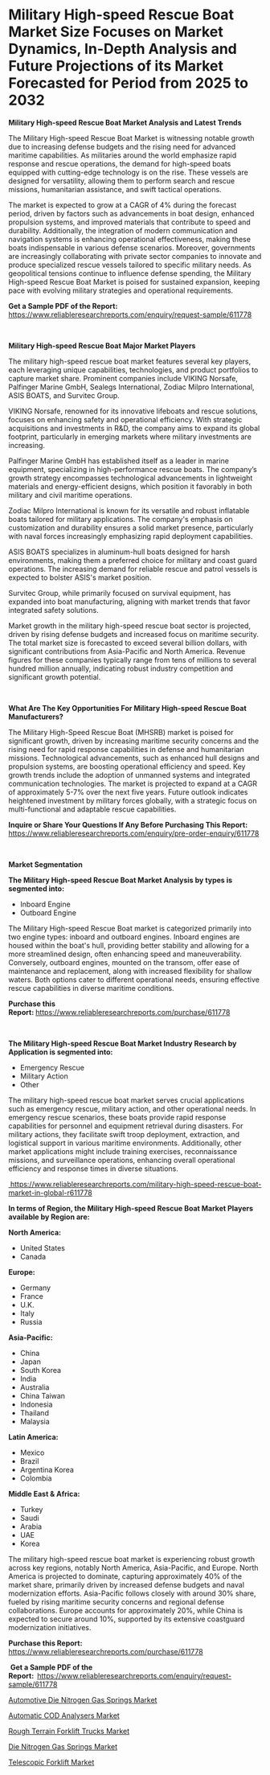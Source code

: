 <p><h1>Military High-speed Rescue Boat Market Size Focuses on Market Dynamics, In-Depth Analysis and Future Projections of its Market Forecasted for Period from 2025 to 2032</h1></p><p><strong>Military High-speed Rescue Boat Market Analysis and Latest Trends</strong></p>
<p><p>The Military High-speed Rescue Boat Market is witnessing notable growth due to increasing defense budgets and the rising need for advanced maritime capabilities. As militaries around the world emphasize rapid response and rescue operations, the demand for high-speed boats equipped with cutting-edge technology is on the rise. These vessels are designed for versatility, allowing them to perform search and rescue missions, humanitarian assistance, and swift tactical operations.</p><p>The market is expected to grow at a CAGR of 4% during the forecast period, driven by factors such as advancements in boat design, enhanced propulsion systems, and improved materials that contribute to speed and durability. Additionally, the integration of modern communication and navigation systems is enhancing operational effectiveness, making these boats indispensable in various defense scenarios. Moreover, governments are increasingly collaborating with private sector companies to innovate and produce specialized rescue vessels tailored to specific military needs. As geopolitical tensions continue to influence defense spending, the Military High-speed Rescue Boat Market is poised for sustained expansion, keeping pace with evolving military strategies and operational requirements.</p></p>
<p><strong>Get a Sample PDF of the Report:&nbsp;</strong> <a href="https://www.reliableresearchreports.com/enquiry/request-sample/611778?utm_campaign=37&utm_medium=2&utm_source=Github&utm_content=ia&utm_term=23032025&utm_id=military-high-speed-rescue-boat">https://www.reliableresearchreports.com/enquiry/request-sample/611778</a></p>
<p>&nbsp;</p>
<p><strong>Military High-speed Rescue Boat Major Market Players</strong></p>
<p><p>The military high-speed rescue boat market features several key players, each leveraging unique capabilities, technologies, and product portfolios to capture market share. Prominent companies include VIKING Norsafe, Palfinger Marine GmbH, Sealegs International, Zodiac Milpro International, ASIS BOATS, and Survitec Group.</p><p>VIKING Norsafe, renowned for its innovative lifeboats and rescue solutions, focuses on enhancing safety and operational efficiency. With strategic acquisitions and investments in R&D, the company aims to expand its global footprint, particularly in emerging markets where military investments are increasing. </p><p>Palfinger Marine GmbH has established itself as a leader in marine equipment, specializing in high-performance rescue boats. The company’s growth strategy encompasses technological advancements in lightweight materials and energy-efficient designs, which position it favorably in both military and civil maritime operations.</p><p>Zodiac Milpro International is known for its versatile and robust inflatable boats tailored for military applications. The company's emphasis on customization and durability ensures a solid market presence, particularly with naval forces increasingly emphasizing rapid deployment capabilities.</p><p>ASIS BOATS specializes in aluminum-hull boats designed for harsh environments, making them a preferred choice for military and coast guard operations. The increasing demand for reliable rescue and patrol vessels is expected to bolster ASIS's market position.</p><p>Survitec Group, while primarily focused on survival equipment, has expanded into boat manufacturing, aligning with market trends that favor integrated safety solutions.</p><p>Market growth in the military high-speed rescue boat sector is projected, driven by rising defense budgets and increased focus on maritime security. The total market size is forecasted to exceed several billion dollars, with significant contributions from Asia-Pacific and North America. Revenue figures for these companies typically range from tens of millions to several hundred million annually, indicating robust industry competition and significant growth potential.</p></p>
<p>&nbsp;</p>
<p><strong>What Are The Key Opportunities For Military High-speed Rescue Boat Manufacturers?</strong></p>
<p><p>The Military High-Speed Rescue Boat (MHSRB) market is poised for significant growth, driven by increasing maritime security concerns and the rising need for rapid response capabilities in defense and humanitarian missions. Technological advancements, such as enhanced hull designs and propulsion systems, are boosting operational efficiency and speed. Key growth trends include the adoption of unmanned systems and integrated communication technologies. The market is projected to expand at a CAGR of approximately 5-7% over the next five years. Future outlook indicates heightened investment by military forces globally, with a strategic focus on multi-functional and adaptable rescue capabilities.</p></p>
<p><strong>Inquire or Share Your Questions If Any Before Purchasing This Report:</strong> <a href="https://www.reliableresearchreports.com/enquiry/pre-order-enquiry/611778?utm_campaign=37&utm_medium=2&utm_source=Github&utm_content=ia&utm_term=23032025&utm_id=military-high-speed-rescue-boat">https://www.reliableresearchreports.com/enquiry/pre-order-enquiry/611778</a></p>
<p>&nbsp;</p>
<p><strong>Market Segmentation</strong></p>
<p><strong>The Military High-speed Rescue Boat Market Analysis by types is segmented into:</strong></p>
<p><ul><li>Inboard Engine</li><li>Outboard Engine</li></ul></p>
<p><p>The Military High-speed Rescue Boat market is categorized primarily into two engine types: inboard and outboard engines. Inboard engines are housed within the boat's hull, providing better stability and allowing for a more streamlined design, often enhancing speed and maneuverability. Conversely, outboard engines, mounted on the transom, offer ease of maintenance and replacement, along with increased flexibility for shallow waters. Both options cater to different operational needs, ensuring effective rescue capabilities in diverse maritime conditions.</p></p>
<p><strong>Purchase this Report:&nbsp;</strong><a href="https://www.reliableresearchreports.com/purchase/611778?utm_campaign=37&utm_medium=2&utm_source=Github&utm_content=ia&utm_term=23032025&utm_id=military-high-speed-rescue-boat">https://www.reliableresearchreports.com/purchase/611778</a></p>
<p>&nbsp;</p>
<p><strong>The Military High-speed Rescue Boat Market Industry Research by Application is segmented into:</strong></p>
<p><ul><li>Emergency Rescue</li><li>Military Action</li><li>Other</li></ul></p>
<p><p>The military high-speed rescue boat market serves crucial applications such as emergency rescue, military action, and other operational needs. In emergency rescue scenarios, these boats provide rapid response capabilities for personnel and equipment retrieval during disasters. For military actions, they facilitate swift troop deployment, extraction, and logistical support in various maritime environments. Additionally, other market applications might include training exercises, reconnaissance missions, and surveillance operations, enhancing overall operational efficiency and response times in diverse situations.</p></p>
<p><a href="https://www.reliableresearchreports.com/military-high-speed-rescue-boat-market-in-global-r611778?utm_campaign=37&utm_medium=2&utm_source=Github&utm_content=ia&utm_term=23032025&utm_id=military-high-speed-rescue-boat">&nbsp;https://www.reliableresearchreports.com/military-high-speed-rescue-boat-market-in-global-r611778</a></p>
<p><strong>In terms of Region, the Military High-speed Rescue Boat Market Players available by Region are:</strong></p>
<p>
    <p> <strong> North America: </strong>
        <ul>
            <li>United States</li>
            <li>Canada</li>
        </ul>
        </p> 
    <p> <strong> Europe: </strong>
        <ul>
            <li>Germany</li>
            <li>France</li>
            <li>U.K.</li>
            <li>Italy</li>
            <li>Russia</li>
        </ul>
        </p> 
    <p> <strong> Asia-Pacific: </strong>
        <ul>
            <li>China</li>
            <li>Japan</li>
            <li>South Korea</li>
            <li>India</li>
            <li>Australia</li>
            <li>China Taiwan</li>
            <li>Indonesia</li>
            <li>Thailand</li>
            <li>Malaysia</li>
        </ul>
        </p> 
    <p> <strong> Latin America: </strong>
        <ul>
            <li>Mexico</li>
            <li>Brazil</li>
            <li>Argentina Korea</li>
            <li>Colombia</li>
        </ul>
        </p> 
    <p> <strong> Middle East & Africa: </strong>
        <ul>
            <li>Turkey</li>
            <li>Saudi</li>
            <li>Arabia</li>
            <li>UAE</li>
            <li>Korea</li>
        </ul>
    </p>
    </p>
<p><p>The military high-speed rescue boat market is experiencing robust growth across key regions, notably North America, Asia-Pacific, and Europe. North America is projected to dominate, capturing approximately 40% of the market share, primarily driven by increased defense budgets and naval modernization efforts. Asia-Pacific follows closely with around 30% share, fueled by rising maritime security concerns and regional defense collaborations. Europe accounts for approximately 20%, while China is expected to secure around 10%, supported by its extensive coastguard modernization initiatives.</p></p>
<p><strong>Purchase this Report: </strong><a href="https://www.reliableresearchreports.com/purchase/611778?utm_campaign=37&utm_medium=2&utm_source=Github&utm_content=ia&utm_term=23032025&utm_id=military-high-speed-rescue-boat">https://www.reliableresearchreports.com/purchase/611778</a></p>
<p>&nbsp;<strong>Get a Sample PDF of the Report:&nbsp;&nbsp;</strong><a href="https://www.reliableresearchreports.com/enquiry/request-sample/611778?utm_campaign=37&utm_medium=2&utm_source=Github&utm_content=ia&utm_term=23032025&utm_id=military-high-speed-rescue-boat">https://www.reliableresearchreports.com/enquiry/request-sample/611778</a></p>
<p><strong></strong></p>
<p><p><a href="https://github.com/brabolyrah3h/Market-Research-Report-List-1/blob/main/automotive-die-nitrogen-gas-springs-market.md?utm_campaign=37&utm_medium=2&utm_source=Github&utm_content=ia&utm_term=23032025&utm_id=military-high-speed-rescue-boat">Automotive Die Nitrogen Gas Springs Market</a></p><p><a href="https://github.com/sekohlorik/Market-Research-Report-List-1/blob/main/automatic-cod-analysers-market.md?utm_campaign=37&utm_medium=2&utm_source=Github&utm_content=ia&utm_term=23032025&utm_id=military-high-speed-rescue-boat">Automatic COD Analysers Market</a></p><p><a href="https://github.com/nicoytabiz7/Market-Research-Report-List-1/blob/main/rough-terrain-forklift-trucks-market.md?utm_campaign=37&utm_medium=2&utm_source=Github&utm_content=ia&utm_term=23032025&utm_id=military-high-speed-rescue-boat">Rough Terrain Forklift Trucks Market</a></p><p><a href="https://github.com/timayuethem/Market-Research-Report-List-1/blob/main/die-nitrogen-gas-springs-market.md?utm_campaign=37&utm_medium=2&utm_source=Github&utm_content=ia&utm_term=23032025&utm_id=military-high-speed-rescue-boat">Die Nitrogen Gas Springs Market</a></p><p><a href="https://github.com/avirsuckra/Market-Research-Report-List-1/blob/main/telescopic-forklift-market.md?utm_campaign=37&utm_medium=2&utm_source=Github&utm_content=ia&utm_term=23032025&utm_id=military-high-speed-rescue-boat">Telescopic Forklift Market</a></p></p>